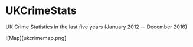 # UKCrimeStats
UK Crime Statistics in the last five years (January 2012 -- December 2016)

![Map][ukcrimemap.png]
